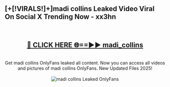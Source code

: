 <h2>[+[!VIRALS!]+]madi collins Leaked Video Viral On Social X Trending Now - xx3hn</h2>
<br>
<div align="center">
<h2><a href="https://libra.edu.pl?madi_collins" rel="nofollow">🔴 CLICK HERE 🌐==►► madi_collins</a></h2>
<br>
Get madi collins OnlyFans leaked all content. Now you can access all videos and pictures of madi collins OnlyFans. New Updated Files 2025!
<br>
<br>
<a href="https://libra.edu.pl?madi_collins" rel="nofollow" data-target="animated-image.originalLink"><img src="https://i.ibb.co.com/WyWwxjT/player-gif2.gif" alt="madi collins Leaked OnlyFans" style="max-width: 100%; display: inline-block;" data-target="animated-image.originalImage"></a>
</div>
<br>